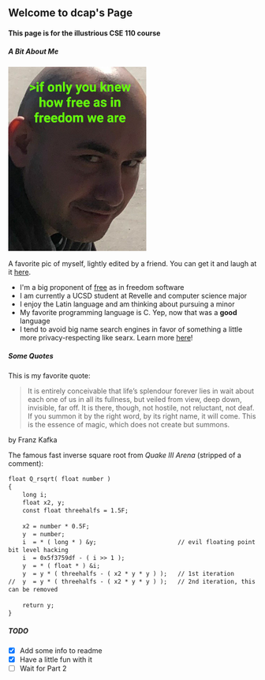 ## Welcome to dcap's Page
#### This page is for the illustrious **CSE 110** course

##### A Bit About Me
![a pic of me](/img/freedom_scaled.png)

A favorite pic of myself, lightly edited by a friend. You can get it and laugh at it [here](/img/freedom_scaled.png).

* I'm a big proponent of [free](https://www.gnu.org/philosophy/free-sw.html) as in freedom software
* I am currently a UCSD student at Revelle and computer science major
* I enjoy the Latin language and am thinking about pursuing a minor
* My favorite programming language is C. Yep, now that was a **good** language
* I tend to avoid big name search engines in favor of something a little more privacy-respecting like searx. Learn more [here](https://searx.me/)!

##### Some Quotes
This is my favorite quote:
>It is entirely conceivable that life’s splendour forever lies in wait about each one of us in all its fullness, but veiled from view, deep down, invisible, far off. It is there, though, not hostile, not reluctant, not deaf. If you summon it by the right word, by its right name, it will come. This is the essence of magic, which does not create but summons.

by Franz Kafka

The famous fast inverse square root from *Quake III Arena* (stripped of a comment):
```
float Q_rsqrt( float number )
{
	long i;
	float x2, y;
	const float threehalfs = 1.5F;

	x2 = number * 0.5F;
	y  = number;
	i  = * ( long * ) &y;                       // evil floating point bit level hacking
	i  = 0x5f3759df - ( i >> 1 ); 
	y  = * ( float * ) &i;
	y  = y * ( threehalfs - ( x2 * y * y ) );   // 1st iteration
//	y  = y * ( threehalfs - ( x2 * y * y ) );   // 2nd iteration, this can be removed

	return y;
}
```
##### TODO
- [x] Add some info to readme
- [x] Have a little fun with it
- [ ] Wait for Part 2
